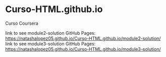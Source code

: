 # Curso-HTML.github.io
Curso Coursera

link to see module2-solution GitHub Pages:
https://natashalopez05.github.io/Curso-HTML.github.io/module2-solution/
link to see module3-solution GitHub Pages:
https://natashalopez05.github.io/Curso-HTML.github.io/module3-solution/

